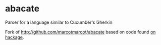 # abacate

Parser for a language similar to Cucumber's Gherkin

Fork of http://github.com/marcotmarcot/abacate based on code found [on hackage](https://hackage.haskell.org/package/abacate).

